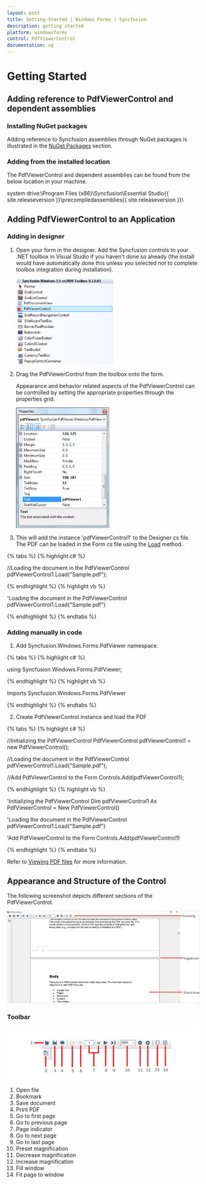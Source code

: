 ```yaml
---
layout: post
title: Getting-Started | Windows Forms | Syncfusion
description: getting started
platform: windowsforms
control: PdfViewerControl
documentation: ug
---
```


# Getting Started

## Adding reference to PdfViewerControl and dependent assemblies

### Installing NuGet packages

Adding reference to Syncfusion assemblies through NuGet packages is illustrated in the [NuGet Packages](https://help.syncfusion.com/windowsforms/nuget-packages) section. 

### Adding from the installed location

The PdfViewerControl and dependent assemblies can be found from the below location in your machine. 

system drive:\Program Files (x86)\Syncfusion\Essential Studio\{{ site.releaseversion }}\precompiledassemblies\{{ site.releaseversion }}\

## Adding PdfViewerControl to an Application

### Adding in designer


1. Open your form in the designer. Add the Syncfusion controls to your .NET toolbox in Visual Studio if you haven't done so already (the install would have automatically done this unless you selected not to complete toolbox integration during installation).
   
   ![](Getting-Started_images/Getting-Started_img1.png)





2. Drag the PdfViewerControl from the toolbox onto the form.



   Appearance and behavior related aspects of the PdfViewerControl can be controlled by setting the appropriate properties through the properties grid. 

   ![](Getting-Started_images/Getting-Started_img2.png)
   

3. This will add the instance 'pdfViewerControl1' to the Designer cs file. The PDF can be loaded in the Form cs file using the [Load](https://help.syncfusion.com/cr/cref_files/windowsforms/pdf%20viewer/Syncfusion.PdfViewer.Windows~Syncfusion.Windows.Forms.PdfViewer.PdfViewerControl~Load(String).html) method. 

{% tabs %}
{% highlight c# %}

//Loading the document in the PdfViewerControl
pdfViewerControl1.Load("Sample.pdf");

{% endhighlight %}
{% highlight vb %}

'Loading the document in the PdfViewerControl
pdfViewerControl1.Load("Sample.pdf")

{% endhighlight %}
{% endtabs %}
	
### Adding manually in code

1. Add Syncfusion.Windows.Forms.PdfViewer namespace.

{% tabs %}
{% highlight c# %}

using Syncfusion.Windows.Forms.PdfViewer;

{% endhighlight %}
{% highlight vb %}

Imports Syncfusion.Windows.Forms.PdfViewer

{% endhighlight %}
{% endtabs %}
		
		
2. Create PdfViewerControl instance and load the PDF

{% tabs %}
{% highlight c# %}

//Initializing the PdfViewerControl
PdfViewerControl pdfViewerControl1 = new PdfViewerControl();

//Loading the document in the PdfViewerControl
pdfViewerControl1.Load("Sample.pdf");

//Add PdfViewerControl to the Form
Controls.Add(pdfViewerControl1);

{% endhighlight %}
{% highlight vb %}

'Initializing the PdfViewerControl
Dim pdfViewerControl1 As PdfViewerControl = New PdfViewerControl()

'Loading the document in the PdfViewerControl
pdfViewerControl1.Load("Sample.pdf")

'Add PdfViewerControl to the Form
Controls.Add(pdfViewerControl1)

{% endhighlight %}
{% endtabs %}
   
   Refer to [Viewing PDF files](/windowsforms/pdfviewer/working-with-pdf-viewer#viewing-pdf-files) for more information.

## Appearance and Structure of the Control

The following screenshot depicts different sections of the PdfViewerControl.

![](Getting-Started_images/Getting-Started_img3.png)


### Toolbar

![](Getting-Started_images/Getting-Started_img4.png)



1. Open file
2. Bookmark 
3. Save document
4. Print PDF
5. Go to first page
6. Go to previous page
7. Page indicator
8. Go to next page
9. Go to last page
10. Preset magnification
11. Decrease magnification
12. Increase magnification
13. Fill window
14. Fit page to window
